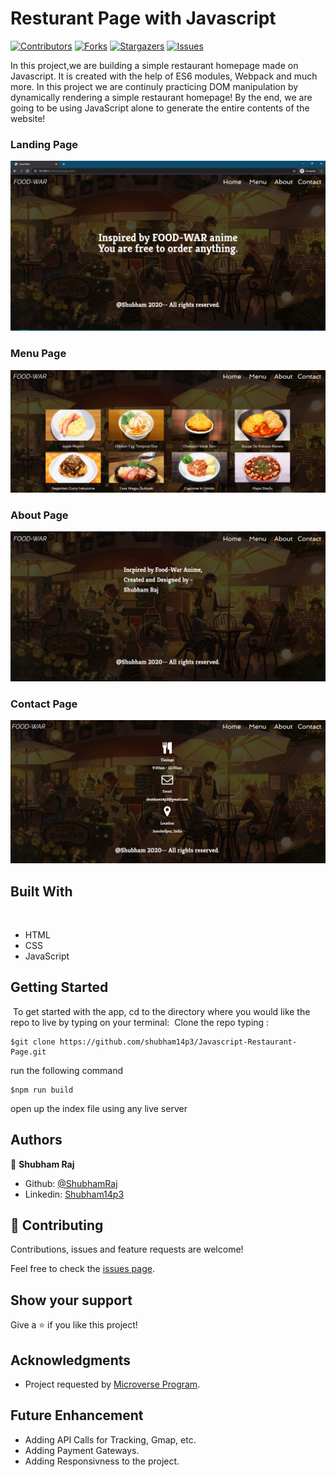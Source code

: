 # Resturant Page with Javascript

[![Contributors][contributors-shield]][contributors-url]
[![Forks][forks-shield]][forks-url]
[![Stargazers][stars-shield]][stars-url]
[![Issues][issues-shield]][issues-url]

In this project,we are building a simple restaurant homepage made on Javascript. It is created with the help of ES6 modules, Webpack and much more. In this project we are continuly practicing DOM manipulation by dynamically rendering a simple restaurant homepage! By the end, we are going to be using JavaScript alone to generate the entire contents of the website!

### Landing Page

![screenshot1](src/assets/images/landing.jpg)

### Menu Page

![screenshot1](src/assets/images/menu.jpg)

### About Page

![screenshot1](src/assets/images/about.jpg)

### Contact Page

![screenshot1](src/assets/images/contact.jpg)

## Built With
​
- HTML
- CSS
- JavaScript

## Getting Started
​
To get started with the app, cd to the directory where you would like the repo to live by typing on your terminal:
​
Clone the repo typing :
​
```
$git clone https://github.com/shubham14p3/Javascript-Restaurant-Page.git
```

run the following command
```
$npm run build
```
open up the index file using any live server

## Authors

👤 **Shubham Raj**

- Github: [@ShubhamRaj](https://github.com/shubham14p3)
- Linkedin: [Shubham14p3](https://www.linkedin.com/in/shubham14p3/)

## 🤝 Contributing

Contributions, issues and feature requests are welcome!

Feel free to check the [issues page](https://github.com/shubham14p3/Javascript-Restaurant-Page/issues/).

## Show your support

Give a ⭐️ if you like this project!

## Acknowledgments

- Project requested by [Microverse Program](https://www.microverse.org/).

## Future Enhancement

- Adding API Calls for Tracking, Gmap, etc.
- Adding Payment Gateways.
- Adding Responsivness to the project.

<!-- MARKDOWN LINKS & IMAGES -->

[contributors-shield]: https://img.shields.io/github/contributors/shubham14p3/Javascript-Restaurant-Page.svg?style=flat-square
[contributors-url]: https://github.com/shubham14p3/Javascript-Restaurant-Page/graphs/contributors
[forks-shield]: https://img.shields.io/github/forks/shubham14p3/Javascript-Restaurant-Page.svg?style=flat-square
[forks-url]: https://github.com/shubham14p3/Javascript-Restaurant-Page/network/members
[stars-shield]: https://img.shields.io/github/stars/shubham14p3/Javascript-Restaurant-Page.svg?style=flat-square
[stars-url]: https://github.com/shubham14p3/Javascript-Restaurant-Page/stargazers
[issues-shield]: https://img.shields.io/github/issues/shubham14p3/Javascript-Restaurant-Page.svg?style=flat-square
[issues-url]: https://github.com/shubham14p3/Javascript-Restaurant-Page/issues
